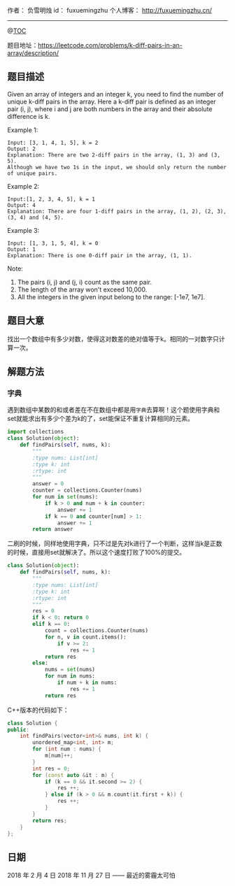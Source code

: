 
作者： 负雪明烛
id：	fuxuemingzhu
个人博客：	http://fuxuemingzhu.cn/

---
@[TOC](目录)

题目地址：https://leetcode.com/problems/k-diff-pairs-in-an-array/description/


## 题目描述

Given an array of integers and an integer k, you need to find the number of unique k-diff pairs in the array. Here a k-diff pair is defined as an integer pair (i, j), where i and j are both numbers in the array and their absolute difference is k.

Example 1:

    Input: [3, 1, 4, 1, 5], k = 2
    Output: 2
    Explanation: There are two 2-diff pairs in the array, (1, 3) and (3, 5).
    Although we have two 1s in the input, we should only return the number of unique pairs.

Example 2:

    Input:[1, 2, 3, 4, 5], k = 1
    Output: 4
    Explanation: There are four 1-diff pairs in the array, (1, 2), (2, 3), (3, 4) and (4, 5).

Example 3:

    Input: [1, 3, 1, 5, 4], k = 0
    Output: 1
    Explanation: There is one 0-diff pair in the array, (1, 1).

Note:

1. The pairs (i, j) and (j, i) count as the same pair.
1. The length of the array won't exceed 10,000.
1. All the integers in the given input belong to the range: [-1e7, 1e7].

## 题目大意

找出一个数组中有多少对数，使得这对数差的绝对值等于k。相同的一对数字只计算一次。

## 解题方法

### 字典

遇到数组中某数的和或者差在不在数组中都是用``字典``去算啊！这个题使用字典和set就能求出有多少个差为k的了，set能保证不重复计算相同的元素。

```python
import collections
class Solution(object):
    def findPairs(self, nums, k):
        """
        :type nums: List[int]
        :type k: int
        :rtype: int
        """
        answer = 0
        counter = collections.Counter(nums)
        for num in set(nums):
            if k > 0 and num + k in counter:
                answer += 1
            if k == 0 and counter[num] > 1:
                answer += 1
        return answer
```

二刷的时候，同样地使用字典，只不过是先对k进行了一个判断，这样当k是正数的时候，直接用set就解决了。所以这个速度打败了100%的提交。

```python
class Solution(object):
    def findPairs(self, nums, k):
        """
        :type nums: List[int]
        :type k: int
        :rtype: int
        """
        res = 0
        if k < 0: return 0
        elif k == 0:
            count = collections.Counter(nums)
            for n, v in count.items():
                if v >= 2:
                    res += 1
            return res
        else:
            nums = set(nums)
            for num in nums:
                if num + k in nums:
                    res += 1
            return res
```

C++版本的代码如下：

```cpp
class Solution {
public:
    int findPairs(vector<int>& nums, int k) {
        unordered_map<int, int> m;
        for (int num : nums) {
            m[num]++;
        }
        int res = 0;
        for (const auto &it : m) {
            if (k == 0 && it.second >= 2) {
                res ++;
            } else if (k > 0 && m.count(it.first + k)) {
                res ++;
            }
        }
        return res;
    }
};
```

## 日期

2018 年 2 月 4 日 
2018 年 11 月 27 日 —— 最近的雾霾太可怕
